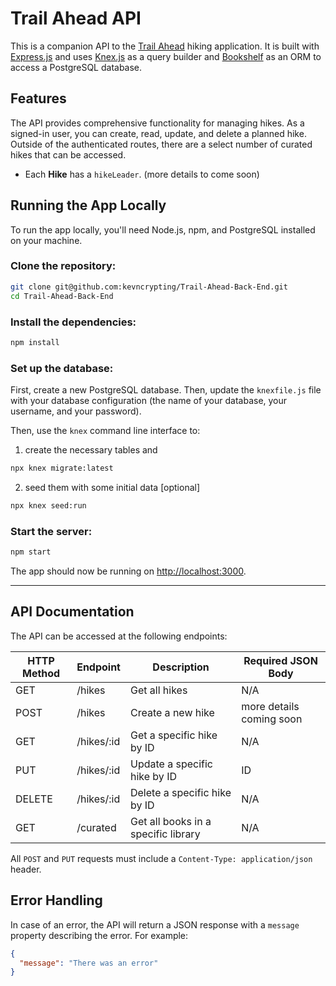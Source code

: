 # Trail Ahead API

This is a companion API to the [Trail Ahead](https://github.com/DQuaya/Trail-Ahead-Front-End) hiking application. It is built with [Express.js](https://expressjs.com/) and uses [Knex.js](http://knexjs.org/) as a query builder and [Bookshelf](https://bookshelfjs.org/) as an ORM to access a PostgreSQL database.

## Features

The API provides comprehensive functionality for managing hikes. As a signed-in user, you can create, read, update, and delete a planned hike. Outside of the authenticated routes, there are a select number of curated hikes that can be accessed.

- Each **Hike** has a `hikeLeader`. (more details to come soon)

## Running the App Locally

To run the app locally, you'll need Node.js, npm, and PostgreSQL installed on your machine.

### Clone the repository:

```bash
git clone git@github.com:kevncrypting/Trail-Ahead-Back-End.git
cd Trail-Ahead-Back-End
```

### Install the dependencies:

```bash
npm install
```

### Set up the database:

First, create a new PostgreSQL database. Then, update the `knexfile.js` file with your database configuration (the name of your database, your username, and your password).

Then, use the `knex` command line interface to:

1. create the necessary tables and 


```bash
npx knex migrate:latest
```
2. seed them with some initial data [optional]

```bash
npx knex seed:run
```

### Start the server:

```bash
npm start
```

The app should now be running on [http://localhost:3000](http://localhost:3000).

----

## API Documentation

The API can be accessed at the following endpoints:


| HTTP Method | Endpoint                 | Description                                      | Required JSON Body                           |
|-------------|--------------------------|--------------------------------------------------|----------------------------------------------|
| GET         | /hikes                   | Get all hikes                                    | N/A                                          |
| POST        | /hikes                   | Create a new hike                                | more details coming soon                     |
| GET         | /hikes/:id               | Get a specific hike by ID                        | N/A                                          |
| PUT         | /hikes/:id               | Update a specific hike by ID                     | ID                                           |
| DELETE      | /hikes/:id               | Delete a specific hike by ID                     | N/A                                          |
| GET         | /curated                 | Get all books in a specific library              | N/A                                          |


All `POST` and `PUT` requests must include a `Content-Type: application/json` header.

## Error Handling

In case of an error, the API will return a JSON response with a `message` property describing the error. For example:

```json
{
  "message": "There was an error"
}
```
